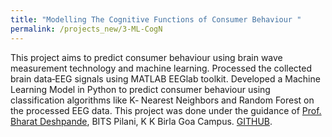 ```yaml
---
title: "Modelling The Cognitive Functions of Consumer Behaviour "
permalink: /projects_new/3-ML-CogN
---
```


This project aims to predict consumer behaviour using brain wave measurement technology and machine learning. Processed the collected brain data‑EEG signals using MATLAB EEGlab toolkit. Developed a Machine Learning Model in Python to predict consumer behaviour using classification algorithms like K‑ Nearest Neighbors and
Random Forest on the processed EEG data. This project was done under the guidance of [Prof. Bharat Deshpande](https://www.bits-pilani.ac.in/goa/bmd/profile), BITS Pilani, K K Birla Goa Campus. [GITHUB](https://github.com/vishwa27yvs/ML-and-Consumer-Neuroscience).
